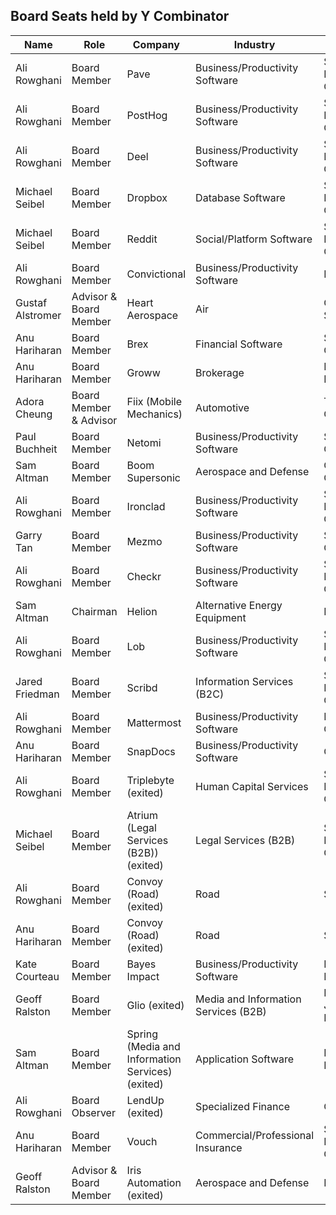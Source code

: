 ## Board Seats held by Y Combinator 


| Name            | Role                    | Company                            | Industry                              | Location            | Since  | Until  |
|-----------------|-------------------------|------------------------------------|---------------------------------------|---------------------|--------|--------|
| Ali Rowghani    | Board Member            | Pave                               | Business/Productivity Software        | San Francisco, CA   | Aug-21 |        |
| Ali Rowghani    | Board Member            | PostHog                            | Business/Productivity Software        | San Francisco, CA   | Jun-21 |        |
| Ali Rowghani    | Board Member            | Deel                               | Business/Productivity Software        | San Francisco, CA   | Apr-21 |        |
| Michael Seibel  | Board Member            | Dropbox                            | Database Software                     | San Francisco, CA   | Jan-20 |        |
| Michael Seibel  | Board Member            | Reddit                             | Social/Platform Software              | San Francisco, CA   | Jan-20 |        |
| Ali Rowghani    | Board Member            | Convictional                       | Business/Productivity Software        | Dover, DE           | Mar-19 |        |
| Gustaf Alstromer| Advisor & Board Member  | Heart Aerospace                    | Air                                   | Gothenburg, Sweden  | Mar-19 |        |
| Anu Hariharan   | Board Member            | Brex                               | Financial Software                    | Salt Lake City, UT  | Jun-18 |        |
| Anu Hariharan   | Board Member            | Groww                              | Brokerage                             | Bengaluru, India    | Jan-18 |        |
| Adora Cheung    | Board Member & Advisor  | Fiix (Mobile Mechanics)            | Automotive                            | Toronto, Canada     | Jun-16 |        |
| Paul Buchheit   | Board Member            | Netomi                             | Business/Productivity Software        | San Mateo, CA       | Mar-16 |        |
| Sam Altman      | Board Member            | Boom Supersonic                    | Aerospace and Defense                 | Centennial, CO      | Jan-16 |        |
| Ali Rowghani    | Board Member            | Ironclad                           | Business/Productivity Software        | San Francisco, CA   | Jul-15 |        |
| Garry Tan       | Board Member            | Mezmo                              | Business/Productivity Software        | San Jose, CA        | Mar-15 |        |
| Ali Rowghani    | Board Member            | Checkr                             | Business/Productivity Software        | San Francisco, CA   | Aug-14 |        |
| Sam Altman      | Chairman                | Helion                             | Alternative Energy Equipment          | Everett, WA         | Jul-14 |        |
| Ali Rowghani    | Board Member            | Lob                                | Business/Productivity Software        | San Francisco, CA   | Jan-13 |        |
| Jared Friedman  | Board Member            | Scribd                             | Information Services (B2C)            | San Francisco, CA   | Sep-05 |        |
| Ali Rowghani    | Board Member            | Mattermost                         | Business/Productivity Software        | Palo Alto, CA       | Jun-19 |        |
| Anu Hariharan   | Board Member            | SnapDocs                           | Business/Productivity Software        | Covina, CA          | Oct-20 |        |
| Ali Rowghani    | Board Member            | Triplebyte (exited)                | Human Capital Services                | San Francisco, CA   | Apr-19 |        |
| Michael Seibel  | Board Member            | Atrium (Legal Services (B2B)) (exited) | Legal Services (B2B)             | San Francisco, CA   | Sep-18 | Mar-20 |
| Ali Rowghani    | Board Member            | Convoy (Road) (exited)             | Road                                  | Seattle, WA         | Jul-17 |        |
| Anu Hariharan   | Board Member            | Convoy (Road) (exited)             | Road                                  | Seattle, WA         | Jul-17 |        |
| Kate Courteau   | Board Member            | Bayes Impact                       | Business/Productivity Software        | Paris, France       | Jul-14 |        |
| Geoff Ralston   | Board Member            | Glio (exited)                      | Media and Information Services (B2B) | Rio de Janeiro, Brazil | Sep-13 | Jul-17 |
| Sam Altman      | Board Member            | Spring (Media and Information Services) (exited) | Application Software | Newport, KY         | Jan-13 | Nov-22 |
| Ali Rowghani    | Board Observer          | LendUp (exited)                    | Specialized Finance                   | Oakland, CA         | Oct-12 | Jan-22 |
| Anu Hariharan   | Board Member            | Vouch                              | Commercial/Professional Insurance     | San Francisco, CA   |        |        |
| Geoff Ralston   | Advisor & Board Member  | Iris Automation (exited)           | Aerospace and Defense                 | Reno, NV            |        | Oct-23 |
